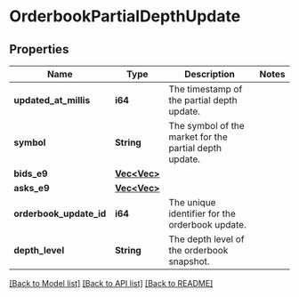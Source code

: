 # OrderbookPartialDepthUpdate

## Properties

Name | Type | Description | Notes
------------ | ------------- | ------------- | -------------
**updated_at_millis** | **i64** | The timestamp of the partial depth update. | 
**symbol** | **String** | The symbol of the market for the partial depth update. | 
**bids_e9** | [**Vec<Vec<String>>**](Vec.md) |  | 
**asks_e9** | [**Vec<Vec<String>>**](Vec.md) |  | 
**orderbook_update_id** | **i64** | The unique identifier for the orderbook update. | 
**depth_level** | **String** | The depth level of the orderbook snapshot. | 

[[Back to Model list]](../README.md#documentation-for-models) [[Back to API list]](../README.md#documentation-for-api-endpoints) [[Back to README]](../README.md)


